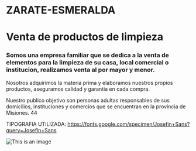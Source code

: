 # ZARATE-ESMERALDA
# Venta de productos de limpieza

### Somos una empresa familiar que se dedica a la venta de elementos para la limpieza de su casa, local comercial o institucion, realizamos venta al por mayor y menor. 
Nosotros adquirimos la materia prima y elaboramos nuestros propios productos, aseguramos calidad y garantia en cada compra.

Nuestro publico objetivo son personas adultas responsables de sus domicilios, instituciones y comercios que se encuentran en la provincia de Misiones.
44


TIPOGRAFIA UTILIZADA:
https://fonts.google.com/specimen/Josefin+Sans?query=Josefin+Sans

![This is an image]()
